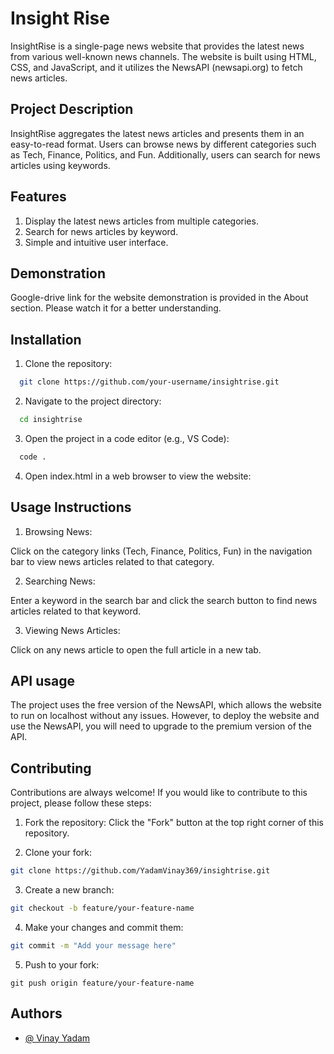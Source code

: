 
# Insight Rise

InsightRise is a single-page news website that provides the latest news from various well-known news channels. The website is built using HTML, CSS, and JavaScript, and it utilizes the NewsAPI (newsapi.org) to fetch news articles.


## Project Description
InsightRise aggregates the latest news articles and presents them in an easy-to-read format. Users can browse news by different categories such as Tech, Finance, Politics, and Fun. Additionally, users can search for news articles using keywords.
## Features
1. Display the latest news articles from multiple categories.
2. Search for news articles by keyword.
3. Simple and intuitive user interface.

## Demonstration

Google-drive link for the website demonstration is provided in the About section.
Please watch it for a better understanding.


## Installation

1. Clone the repository:

```bash
  git clone https://github.com/your-username/insightrise.git

```

2. Navigate to the project directory:

```bash
  cd insightrise
```
3. Open the project in a code editor (e.g., VS Code):

```bash
  code .
```

4. Open index.html in a web browser to view the website:

    
## Usage Instructions

1. Browsing News:

Click on the category links (Tech, Finance, Politics, Fun) in the navigation bar to view news articles related to that category.

2. Searching News:

Enter a keyword in the search bar and click the search button to find news articles related to that keyword.

3. Viewing News Articles:

Click on any news article to open the full article in a new tab.
## API usage

The project uses the free version of the NewsAPI, which allows the website to run on localhost without any issues. However, to deploy the website and use the NewsAPI, you will need to upgrade to the premium version of the API.


## Contributing

Contributions are always welcome! If you would like to contribute to this project, please follow these steps:

1. Fork the repository: 
Click the "Fork" button at the top right corner of this repository.

2. Clone your fork:

```bash 
git clone https://github.com/YadamVinay369/insightrise.git
```

3. Create a new branch:

```bash 
git checkout -b feature/your-feature-name
```
4. Make your changes and commit them:

```bash 
git commit -m "Add your message here"
```

5. Push to your fork:

```
git push origin feature/your-feature-name

```



## Authors

- [@ Vinay Yadam](https://www.github.com/YadamVinay369)

